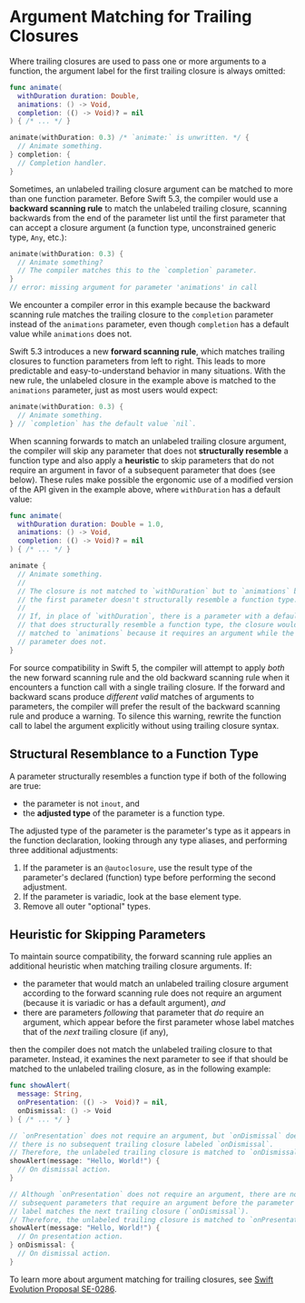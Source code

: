 # Argument Matching for Trailing Closures

Where trailing closures are used to pass one or more arguments to a function, the argument label for the first trailing closure is always omitted:

```swift
func animate(
  withDuration duration: Double, 
  animations: () -> Void, 
  completion: (() -> Void)? = nil
) { /* ... */ }

animate(withDuration: 0.3) /* `animate:` is unwritten. */ {
  // Animate something.
} completion: {
  // Completion handler.
}
```

Sometimes, an unlabeled trailing closure argument can be matched to more than one function parameter. Before Swift 5.3, the compiler would use a __backward scanning rule__ to match the unlabeled trailing closure, scanning backwards from the end of the parameter list until the first parameter that can accept a closure argument (a function type, unconstrained generic type, `Any`, etc.):

```swift
animate(withDuration: 0.3) {
  // Animate something?
  // The compiler matches this to the `completion` parameter.
}
// error: missing argument for parameter 'animations' in call
```

We encounter a compiler error in this example because the backward scanning rule matches the trailing closure to the `completion` parameter instead of the `animations` parameter, even though `completion` has a default value while `animations` does not.

Swift 5.3 introduces a new __forward scanning rule__, which matches trailing closures to function parameters from left to right. This leads to more predictable and easy-to-understand behavior in many situations. With the new rule, the unlabeled closure in the example above is matched to the `animations` parameter, just as most users would expect:

```swift
animate(withDuration: 0.3) {
  // Animate something.
} // `completion` has the default value `nil`.
```

When scanning forwards to match an unlabeled trailing closure argument, the compiler will skip any parameter that does not __structurally resemble__ a function type and also apply a __heuristic__ to skip parameters that do not require an argument in favor of a subsequent parameter that does (see below). These rules make possible the ergonomic use of a modified version of the API given in the example above, where `withDuration` has a default value:

```swift
func animate(
  withDuration duration: Double = 1.0, 
  animations: () -> Void, 
  completion: (() -> Void)? = nil
) { /* ... */ }

animate {
  // Animate something.
  //
  // The closure is not matched to `withDuration` but to `animations` because
  // the first parameter doesn't structurally resemble a function type.
  //
  // If, in place of `withDuration`, there is a parameter with a default value
  // that does structurally resemble a function type, the closure would still be
  // matched to `animations` because it requires an argument while the first
  // parameter does not.
}
```

For source compatibility in Swift 5, the compiler will attempt to apply *both* the new forward scanning rule and the old backward scanning rule when it encounters a function call with a single trailing closure. If the forward and backward scans produce *different valid* matches of arguments to parameters, the compiler will prefer the result of the backward scanning rule and produce a warning. To silence this warning, rewrite the function call to label the argument explicitly without using trailing closure syntax.

## Structural Resemblance to a Function Type

A parameter structurally resembles a function type if both of the following are true:

- the parameter is not `inout`, and
- the __adjusted type__ of the parameter is a function type.

The adjusted type of the parameter is the parameter's type as it appears in the function declaration, looking through any type aliases, and performing three additional adjustments:

1. If the parameter is an `@autoclosure`, use the result type of the parameter's declared (function) type before performing the second adjustment.
2. If the parameter is variadic, look at the base element type.
3. Remove all outer "optional" types.

## Heuristic for Skipping Parameters

To maintain source compatibility, the forward scanning rule applies an additional heuristic when matching trailing closure arguments. If:

- the parameter that would match an unlabeled trailing closure argument according to the forward scanning rule does not require an argument (because it is variadic or has a default argument), _and_
- there are parameters _following_ that parameter that _do_ require an argument, which appear before the first parameter whose label matches that of the _next_ trailing closure (if any),

then the compiler does not match the unlabeled trailing closure to that parameter. Instead, it examines the next parameter to see if that should be matched to the unlabeled trailing closure, as in the following example:

```swift
func showAlert(
  message: String,
  onPresentation: (() ->  Void)? = nil,
  onDismissal: () -> Void
) { /* ... */ }

// `onPresentation` does not require an argument, but `onDismissal` does, and
// there is no subsequent trailing closure labeled `onDismissal`.
// Therefore, the unlabeled trailing closure is matched to `onDismissal`.
showAlert(message: "Hello, World!") {
  // On dismissal action.
}

// Although `onPresentation` does not require an argument, there are no
// subsequent parameters that require an argument before the parameter whose
// label matches the next trailing closure (`onDismissal`).
// Therefore, the unlabeled trailing closure is matched to `onPresentation`.
showAlert(message: "Hello, World!") {
  // On presentation action.
} onDismissal: {
  // On dismissal action.
}
```

To learn more about argument matching for trailing closures, see [Swift Evolution Proposal SE-0286](https://github.com/apple/swift-evolution/blob/master/proposals/0286-forward-scan-trailing-closures.md).
